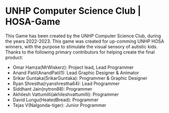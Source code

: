 # UNHP Computer Science Club | HOSA-Game

This Game has been created by the UNHP Computer Science Club, during the years 2022-2023. This game was created for up-comming UNHP HOSA winners, with
the purpose to stimulate the visual sensory of autistic kids. Thanks to the following primary contributors for helping create the final product:
- Omar Hamza(MrWiskerz): Project lead, Lead Programmer
- Anand Patil(AnandPatil1): Lead Graphic Designer & Animator
- Srikar Guntaka(SrikarGuntaka): Programmer & Graphic Designer
- Ryan Shrestha(ryanshrestha64): Lead Programmer
- Siddhant Jain(nytron88): Programmer
- Akhilesh Vattumilli(akhileshvattumilli): Programmer
- David Lungu(HeatedBread): Programmer
- Tejas V(Nalgonda-tiger): Junior Programmer



